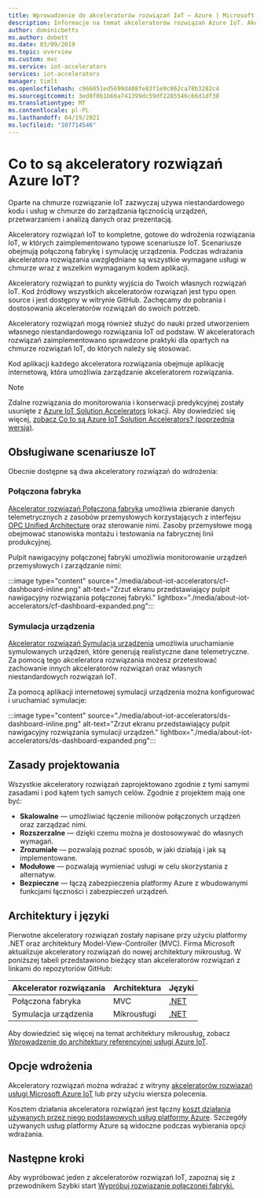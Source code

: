```yaml
---
title: Wprowadzenie do akceleratorów rozwiązań IoT — Azure | Microsoft Docs
description: Informacje na temat akceleratorów rozwiązań Azure IoT. Akceleratory rozwiązań IoT to kompletne, kompleksowe oraz gotowe do wdrożenia rozwiązania IoT.
author: dominicbetts
ms.author: dobett
ms.date: 03/09/2019
ms.topic: overview
ms.custom: mvc
ms.service: iot-accelerators
services: iot-accelerators
manager: timlt
ms.openlocfilehash: c966051ed5699d408fe83f1e9c862ca78b3282c4
ms.sourcegitcommit: 3ed0f0b1b66a741399dc59df2285546c66d1df38
ms.translationtype: MT
ms.contentlocale: pl-PL
ms.lasthandoff: 04/19/2021
ms.locfileid: "107714546"
---
```

# <a name="what-are-azure-iot-solution-accelerators"></a>Co to są akceleratory rozwiązań Azure IoT?

Oparte na chmurze rozwiązanie IoT zazwyczaj używa niestandardowego kodu i usług w chmurze do zarządzania łącznością urządzeń, przetwarzaniem i analizą danych oraz prezentacją.

Akceleratory rozwiązań IoT to kompletne, gotowe do wdrożenia rozwiązania IoT, w których zaimplementowano typowe scenariusze IoT. Scenariusze obejmują połączoną fabrykę i symulację urządzenia. Podczas wdrażania akceleratora rozwiązania uwzględniane są wszystkie wymagane usługi w chmurze wraz z wszelkim wymaganym kodem aplikacji.

Akceleratory rozwiązań to punkty wyjścia do Twoich własnych rozwiązań IoT. Kod źródłowy wszystkich akceleratorów rozwiązań jest typu open source i jest dostępny w witrynie GitHub. Zachęcamy do pobrania i dostosowania akceleratorów rozwiązań do swoich potrzeb.

Akceleratory rozwiązań mogą również służyć do nauki przed utworzeniem własnego niestandardowego rozwiązania IoT od podstaw. W akceleratorach rozwiązań zaimplementowano sprawdzone praktyki dla opartych na chmurze rozwiązań IoT, do których należy się stosować.

Kod aplikacji każdego akceleratora rozwiązania obejmuje aplikację internetową, która umożliwia zarządzanie akceleratorem rozwiązania.

> [!NOTE]
> Zdalne rozwiązania do monitorowania i konserwacji predykcyjnej zostały usunięte z [Azure IoT Solution Accelerators](https://www.azureiotsolutions.com/Accelerators) lokacji. Aby dowiedzieć się więcej, [zobacz Co to są Azure IoT Solution Accelerators? (poprzednia wersja)](/previous-versions/azure/iot-accelerators/about-iot-accelerators).

## <a name="supported-iot-scenarios"></a>Obsługiwane scenariusze IoT

Obecnie dostępne są dwa akceleratory rozwiązań do wdrożenia:

### <a name="connected-factory"></a>Połączona fabryka

[Akcelerator rozwiązań Połączona fabryka](iot-accelerators-connected-factory-features.md) umożliwia zbieranie danych telemetrycznych z zasobów przemysłowych korzystających z interfejsu [OPC Unified Architecture](https://opcfoundation.org/about/opc-technologies/opc-ua/) oraz sterowanie nimi. Zasoby przemysłowe mogą obejmować stanowiska montażu i testowania na fabrycznej linii produkcyjnej.

Pulpit nawigacyjny połączonej fabryki umożliwia monitorowanie urządzeń przemysłowych i zarządzanie nimi:

:::image type="content" source="./media/about-iot-accelerators/cf-dashboard-inline.png" alt-text="Zrzut ekranu przedstawiający pulpit nawigacyjny rozwiązania połączonej fabryki." lightbox="./media/about-iot-accelerators/cf-dashboard-expanded.png":::

### <a name="device-simulation"></a>Symulacja urządzenia

[Akcelerator rozwiązań Symulacja urządzenia](iot-accelerators-device-simulation-overview.md) umożliwia uruchamianie symulowanych urządzeń, które generują realistyczne dane telemetryczne. Za pomocą tego akceleratora rozwiązania możesz przetestować zachowanie innych akceleratorów rozwiązań oraz własnych niestandardowych rozwiązań IoT.

Za pomocą aplikacji internetowej symulacji urządzenia można konfigurować i uruchamiać symulacje:

:::image type="content" source="./media/about-iot-accelerators/ds-dashboard-inline.png" alt-text="Zrzut ekranu przedstawiający pulpit nawigacyjny rozwiązania symulacji urządzeń." lightbox="./media/about-iot-accelerators/ds-dashboard-expanded.png":::

## <a name="design-principles"></a>Zasady projektowania

Wszystkie akceleratory rozwiązań zaprojektowano zgodnie z tymi samymi zasadami i pod kątem tych samych celów. Zgodnie z projektem mają one być:

* **Skalowalne** — umożliwiać łączenie milionów połączonych urządzeń oraz zarządzać nimi.
* **Rozszerzalne** — dzięki czemu można je dostosowywać do własnych wymagań.
* **Zrozumiałe** — pozwalają poznać sposób, w jaki działają i jak są implementowane.
* **Modułowe** — pozwalają wymieniać usługi w celu skorzystania z alternatyw.
* **Bezpieczne** — łączą zabezpieczenia platformy Azure z wbudowanymi funkcjami łączności i zabezpieczeń urządzeń.

## <a name="architectures-and-languages"></a>Architektury i języki

Pierwotne akceleratory rozwiązań zostały napisane przy użyciu platformy .NET oraz architektury Model-View-Controller (MVC). Firma Microsoft aktualizuje akceleratory rozwiązań do nowej architektury mikrousług. W poniższej tabeli przedstawiono bieżący stan akceleratorów rozwiązań z linkami do repozytoriów GitHub:

| Akcelerator rozwiązania   | Architektura  | Języki     |
| ---------------------- | ------------- | ------------- |
| Połączona fabryka      | MVC           | [.NET](https://github.com/Azure/azure-iot-connected-factory)          |
| Symulacja urządzenia      | Mikrousługi | [.NET](https://github.com/Azure/azure-iot-pcs-device-simulation)          |

Aby dowiedzieć się więcej na temat architektury mikrousług, zobacz [Wprowadzenie do architektury referencyjnej usługi Azure IoT](/azure/architecture/reference-architectures/iot/).

## <a name="deployment-options"></a>Opcje wdrożenia

Akceleratory rozwiązań można wdrażać z witryny [akceleratorów rozwiązań usługi Microsoft Azure IoT](https://www.azureiotsolutions.com/Accelerators#) lub przy użyciu wiersza polecenia.

Kosztem działania akceleratora rozwiązań jest łączny [koszt działania używanych przez niego podstawowych usług platformy Azure](https://azure.microsoft.com/pricing). Szczegóły używanych usług platformy Azure są widoczne podczas wybierania opcji wdrażania.

## <a name="next-steps"></a>Następne kroki

Aby wypróbować jeden z akceleratorów rozwiązań IoT, zapoznaj się z przewodnikem Szybki start [Wypróbuj rozwiązanie połączonej fabryki.](quickstart-connected-factory-deploy.md)
